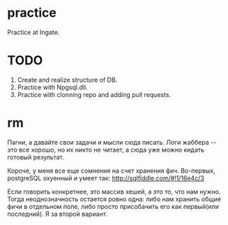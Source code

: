 practice
========

Practice at Ingate.

TODO
====

  1. Create and realize structure of DB.
  2. Practice with Npgsql.dll.
  3. Practice with clonning repo and adding pull requests.

rm
==

Пагни, а давайте свои задачи и мысли сюда писать. Логи жаббера -- это все хорошо, но их никто не читает, а сюда уже можно кидать готовый результат. 

Короче, у меня все еще сомнения на счет хранения фич. Во-первых, postgreSQL охуенный и умеет так: http://sqlfiddle.com/#!1/16e4c/3

Если говорить конкретнее, это массив хешей, а это то, что нам нужно. Тогда неоднозначность остается ровно одна: либо нам хранить общие фичи в отдельном поле, либо просто присобачить его как первый(или последний). Я за второй вариант.
